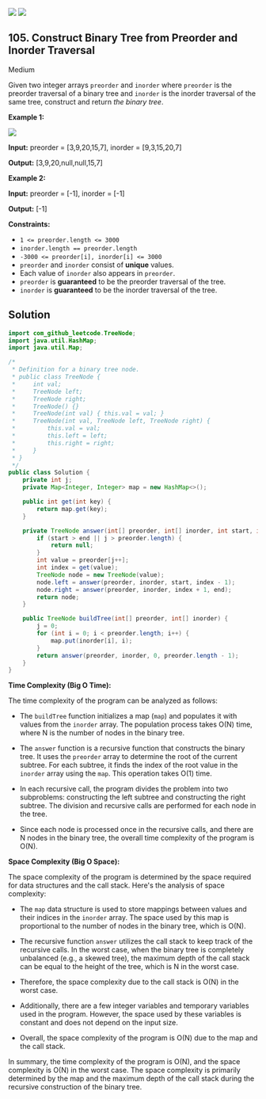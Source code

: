 [![](https://img.shields.io/github/stars/javadev/LeetCode-in-Java?label=Stars&style=flat-square)](https://github.com/javadev/LeetCode-in-Java)
[![](https://img.shields.io/github/forks/javadev/LeetCode-in-Java?label=Fork%20me%20on%20GitHub%20&style=flat-square)](https://github.com/javadev/LeetCode-in-Java/fork)

## 105\. Construct Binary Tree from Preorder and Inorder Traversal

Medium

Given two integer arrays `preorder` and `inorder` where `preorder` is the preorder traversal of a binary tree and `inorder` is the inorder traversal of the same tree, construct and return _the binary tree_.

**Example 1:**

![](https://assets.leetcode.com/uploads/2021/02/19/tree.jpg)

**Input:** preorder = [3,9,20,15,7], inorder = [9,3,15,20,7]

**Output:** [3,9,20,null,null,15,7] 

**Example 2:**

**Input:** preorder = [-1], inorder = [-1]

**Output:** [-1] 

**Constraints:**

*   `1 <= preorder.length <= 3000`
*   `inorder.length == preorder.length`
*   `-3000 <= preorder[i], inorder[i] <= 3000`
*   `preorder` and `inorder` consist of **unique** values.
*   Each value of `inorder` also appears in `preorder`.
*   `preorder` is **guaranteed** to be the preorder traversal of the tree.
*   `inorder` is **guaranteed** to be the inorder traversal of the tree.

## Solution

```java
import com_github_leetcode.TreeNode;
import java.util.HashMap;
import java.util.Map;

/*
 * Definition for a binary tree node.
 * public class TreeNode {
 *     int val;
 *     TreeNode left;
 *     TreeNode right;
 *     TreeNode() {}
 *     TreeNode(int val) { this.val = val; }
 *     TreeNode(int val, TreeNode left, TreeNode right) {
 *         this.val = val;
 *         this.left = left;
 *         this.right = right;
 *     }
 * }
 */
public class Solution {
    private int j;
    private Map<Integer, Integer> map = new HashMap<>();

    public int get(int key) {
        return map.get(key);
    }

    private TreeNode answer(int[] preorder, int[] inorder, int start, int end) {
        if (start > end || j > preorder.length) {
            return null;
        }
        int value = preorder[j++];
        int index = get(value);
        TreeNode node = new TreeNode(value);
        node.left = answer(preorder, inorder, start, index - 1);
        node.right = answer(preorder, inorder, index + 1, end);
        return node;
    }

    public TreeNode buildTree(int[] preorder, int[] inorder) {
        j = 0;
        for (int i = 0; i < preorder.length; i++) {
            map.put(inorder[i], i);
        }
        return answer(preorder, inorder, 0, preorder.length - 1);
    }
}
```

**Time Complexity (Big O Time):**

The time complexity of the program can be analyzed as follows:

- The `buildTree` function initializes a map (`map`) and populates it with values from the `inorder` array. The population process takes O(N) time, where N is the number of nodes in the binary tree.

- The `answer` function is a recursive function that constructs the binary tree. It uses the `preorder` array to determine the root of the current subtree. For each subtree, it finds the index of the root value in the `inorder` array using the `map`. This operation takes O(1) time.

- In each recursive call, the program divides the problem into two subproblems: constructing the left subtree and constructing the right subtree. The division and recursive calls are performed for each node in the tree.

- Since each node is processed once in the recursive calls, and there are N nodes in the binary tree, the overall time complexity of the program is O(N).

**Space Complexity (Big O Space):**

The space complexity of the program is determined by the space required for data structures and the call stack. Here's the analysis of space complexity:

- The `map` data structure is used to store mappings between values and their indices in the `inorder` array. The space used by this map is proportional to the number of nodes in the binary tree, which is O(N).

- The recursive function `answer` utilizes the call stack to keep track of the recursive calls. In the worst case, when the binary tree is completely unbalanced (e.g., a skewed tree), the maximum depth of the call stack can be equal to the height of the tree, which is N in the worst case.

- Therefore, the space complexity due to the call stack is O(N) in the worst case.

- Additionally, there are a few integer variables and temporary variables used in the program. However, the space used by these variables is constant and does not depend on the input size.

- Overall, the space complexity of the program is O(N) due to the map and the call stack.

In summary, the time complexity of the program is O(N), and the space complexity is O(N) in the worst case. The space complexity is primarily determined by the map and the maximum depth of the call stack during the recursive construction of the binary tree.
